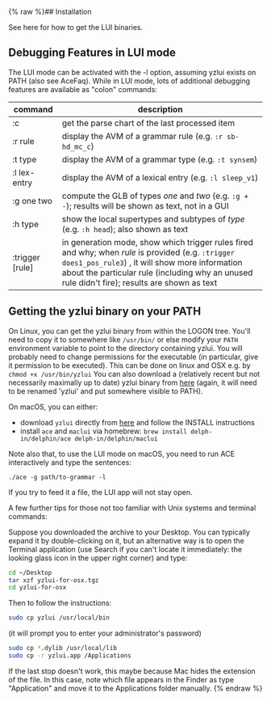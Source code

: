 {% raw %}## Installation

See here for how to get the LUI binaries.

## Debugging Features in LUI mode

The LUI mode can be activated with the -l option, assuming yzlui exists
on PATH (also see AceFaq). While in LUI mode, lots of
additional debugging features are available as "colon" commands:

| command         | description                                                                                                                                                                                                                                           |
| --- | --- |
| :c              | get the parse chart of the last processed item                                                                                                                                                                                                        |
| :r rule         | display the AVM of a grammar rule (e.g. `:r sb-hd_mc_c`)                                                                                                                                                                                              |
| :t type         | display the AVM of a grammar type (e.g. `:t synsem`)                                                                                                                                                                                                  |
| :l lex-entry    | display the AVM of a lexical entry (e.g. `:l sleep_v1`)                                                                                                                                                                                               |
| :g one two      | compute the GLB of types *one* and *two* (e.g. `:g + -`); results will be shown as text, not in a GUI                                                                                                                                                 |
| :h type         | show the local supertypes and subtypes of *type* (e.g. `:h head`); also shown as text                                                                                                                                                                 |
| :trigger [rule] | in generation mode, show which trigger rules fired and why; when *rule* is provided (e.g. `:trigger does1_pos_rule3`) , it will show more information about the particular rule (including why an unused rule didn't fire); results are shown as text |

## Getting the yzlui binary on your PATH

On Linux, you can get the yzlui binary from within the LOGON tree. You'll need to copy it to somewhere like `/usr/bin/` or else modify
your `PATH` environment variable to point to the directory containing yzlui. You will probably need to change permissions for the executable (in particular, give it permission to be executed). This can be done on linux and OSX e.g. by `chmod +x /usr/bin/yzlui`
You can also download a (relatively recent but not necessarily maximally up to date) yzlui binary from [here](http://sweaglesw.org/linguistics/yzlui.x86-64) (again, it will need to be renamed 'yzlui' and put somewhere visible to PATH).

On macOS, you can either:
* download `yzlui` directly from [here](http://sweaglesw.org/linguistics/yzlui-for-osx.tgz) and follow the INSTALL instructions
* install `ace` and `maclui` via homebrew: `brew install delph-in/delphin/ace delph-in/delphin/maclui`

Note also that, to use the LUI mode on macOS, you need to run ACE interactively and type the sentences: 

    ./ace -g path/to-grammar -l 

If you try to feed it a file, the LUI app will not stay open.

A few further tips for those not too familiar with Unix systems and terminal commands:

Suppose you downloaded the archive to your Desktop. You can typically expand it by double-clicking on it, but an alternative way is to open the Terminal application (use Search if you can't locate it immediately: the looking glass icon in the upper right corner) and type:

```bash
cd ~/Desktop
tar xzf yzlui-for-osx.tgz
cd yzlui-for-osx
```

Then to follow the instructions:

```bash
sudo cp yzlui /usr/local/bin
```

(it will prompt you to enter your administrator's password)

```bash
sudo cp *.dylib /usr/local/lib
sudo cp -r yzlui.app /Applications
```

If the last stop doesn't work, this maybe because Mac hides the extension of the file. In this case, note which file appears in the Finder as type "Application" and move it to the Applications folder manually.
<update date omitted for speed>{% endraw %}